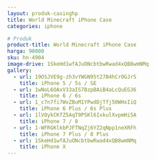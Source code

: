 ```yaml
---
layout: produk-casinghp
title: World Minecraft iPhone Case
categories: iphone

# Produk
product-title: World Minecraft iPhone Case
harga: 90000
sku: hn-4904
image-drive: 1SkeHd1wfAJuONcbtbwRwad4xQB8wmNMq
gallery:
  - url: 19OSJVE9g-zh3vYWGN95t27B4hCrOGJrS
    title: iPhone 5 / 5s / SE
  - url: 1wNoL6OAxV33aIS7BzpBAiB4aLcQuEG36
    title: iPhone 6 / 6s
  - url: 1_c7n7fi7WxZBuM1YPwdDjTfj50WHxIiQ
    title: iPhone 6 Plus / 6s Plus
  - url: 1lVOykCKfZ5AqT9PSKl6IxkulXvpmHi5A
    title: iPhone 7 / 8
  - url: 1-WFRGKlkbPJFTNqZj6YZ2qNpp1neXRFh
    title: iPhone 7 Plus / 8 Plus
  - url: 1SkeHd1wfAJuONcbtbwRwad4xQB8wmNMq
    title: iPhone X
---
```

